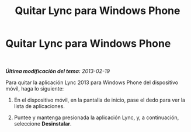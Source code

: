 ﻿---
title: Quitar Lync para Windows Phone
TOCTitle: Quitar Lync para Windows Phone
ms:assetid: b9be6774-51cc-44c1-b5fe-63c984819424
ms:mtpsurl: https://technet.microsoft.com/es-es/library/Hh690993(v=OCS.15)
ms:contentKeyID: 52061723
ms.date: 01/07/2017
mtps_version: v=OCS.15
ms.translationtype: HT
---

# Quitar Lync para Windows Phone

 

_**Última modificación del tema:** 2013-02-19_

Para quitar la aplicación Lync 2013 para Windows Phone del dispositivo móvil, haga lo siguiente:

1.  En el dispositivo móvil, en la pantalla de inicio, pase el dedo para ver la lista de aplicaciones.

2.  Puntee y mantenga presionada la aplicación Lync, y, a continuación, seleccione **Desinstalar**.

